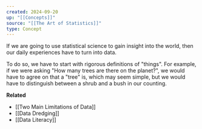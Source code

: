 ```yaml
---
created: 2024-09-20
up: "[[Concepts]]"
source: "[[The Art of Statistics]]"
type: Concept
---
```


If we are going to use statistical science to gain insight into the world, then our daily experiences have to turn into data. 

To do so, we have to start with rigorous definitions of "things". For example, if we were asking "How many trees are there on the planet?", we would have to agree on that a "tree" is, which may seem simple, but we would have to distinguish between a shrub and a bush in our counting. 

**Related**
- [[Two Main Limitations of Data]]
- [[Data Dredging]]
- [[Data Literacy]]